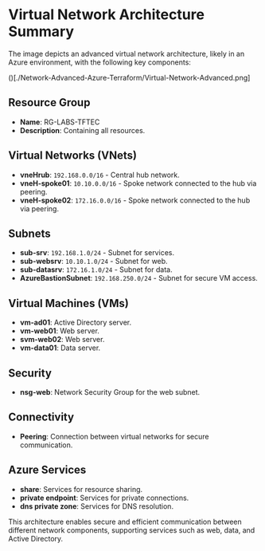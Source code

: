 # Virtual Network Architecture Summary

The image depicts an advanced virtual network architecture, likely in an Azure environment, with the following key components:

()[./Network-Advanced-Azure-Terraform/Virtual-Network-Advanced.png]



## Resource Group
- **Name**: RG-LABS-TFTEC
- **Description**: Containing all resources.

## Virtual Networks (VNets)
- **vneHrub**: `192.168.0.0/16` - Central hub network.
- **vneH-spoke01**: `10.10.0.0/16` - Spoke network connected to the hub via peering.
- **vneH-spoke02**: `172.16.0.0/16` - Spoke network connected to the hub via peering.

## Subnets
- **sub-srv**: `192.168.1.0/24` - Subnet for services.
- **sub-websrv**: `10.10.1.0/24` - Subnet for web.
- **sub-datasrv**: `172.16.1.0/24` - Subnet for data.
- **AzureBastionSubnet**: `192.168.250.0/24` - Subnet for secure VM access.

## Virtual Machines (VMs)
- **vm-ad01**: Active Directory server.
- **vm-web01**: Web server.
- **svm-web02**: Web server.
- **vm-data01**: Data server.

## Security
- **nsg-web**: Network Security Group for the web subnet.

## Connectivity
- **Peering**: Connection between virtual networks for secure communication.

## Azure Services
- **share**: Services for resource sharing.
- **private endpoint**: Services for private connections.
- **dns private zone**: Services for DNS resolution.

This architecture enables secure and efficient communication between different network components, supporting services such as web, data, and Active Directory.
